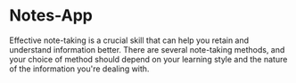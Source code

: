 # Notes-App

Effective note-taking is a crucial skill that can help you retain and understand information better. There are several note-taking methods, and your choice of method should depend on your learning style and the nature of the information you're dealing with.
